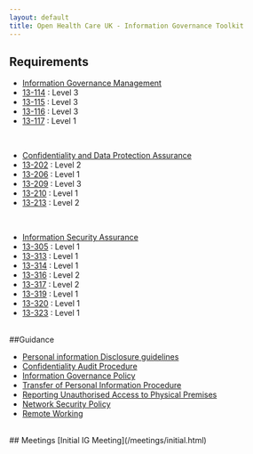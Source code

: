 ```yaml
---
layout: default
title: Open Health Care UK - Information Governance Toolkit
---
```


## Requirements

* [Information Governance Management](/information.governance.management/)
* [13-114](/information.governance.management/13-114/) : Level 3
* [13-115](/information.governance.management/13-115/) : Level 3
* [13-116](/information.governance.management/13-116/) : Level 3
* [13-117](/information.governance.management/13-117/) : Level 1

<br />

* [Confidentiality and Data Protection Assurance](/confidentiality.data.protection/)
* [13-202](/confidentiality.data.protection/13-202/) : Level 2
* [13-206](/confidentiality.data.protection/13-206/) : Level 1
* [13-209](/confidentiality.data.protection/13-209/) : Level 3
* [13-210](/confidentiality.data.protection/13-210/) : Level 1
* [13-213](/confidentiality.data.protection/13-213/) : Level 2

<br />

* [Information Security Assurance](/information.security.assurance)
* [13-305](/information.security.assurance/13-305/) : Level 1
* [13-313](/information.security.assurance/13-313/) : Level 1
* [13-314](/information.security.assurance/13-314/) : Level 1
* [13-316](/information.security.assurance/13-316/) : Level 2
* [13-317](/information.security.assurance/13-317/) : Level 2
* [13-319](/information.security.assurance/13-319/) : Level 1
* [13-320](/information.security.assurance/13-320/) : Level 1
* [13-323](/information.security.assurance/13-323/) : Level 1

<br />
##Guidance

* [Personal information Disclosure guidelines](/guidance/disclosure.html)
* [Confidentiality Audit Procedure](/process/confidentiality.audit.html)
* [Information Governance Policy](/process/information.governance.policy.html)
* [Transfer of Personal Information Procedure](/process/transfer.of.sensitive.information.html)
* [Reporting Unauthorised Access to Physical Premises](/process/reporting.unauthorised.access.html)
* [Network Security Policy](/process/network.security.policy.html)
* [Remote Working](/process/remote.working.html)

<br />
## Meetings
[Initial IG Meeting](/meetings/initial.html)
